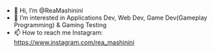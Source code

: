 - 👋 Hi, I’m @ReaMashinini
- 👀 I’m interested in Applications Dev, Web Dev, Game Dev(Gameplay Programming) & Gaming Testing
- 📫 How to reach me Instagram: https://www.instagram.com/rea_mashinini

<!---
ReaMashinini/ReaMashinini is a ✨ special ✨ repository because its `README.md` (this file) appears on your GitHub profile.
You can click the Preview link to take a look at your changes.
--->

